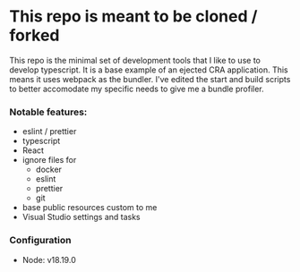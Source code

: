 # This repo is meant to be cloned / forked

This repo is the minimal set of development tools that I like to use to develop typescript.
It is a base example of an ejected CRA application.  This means it uses webpack as the bundler.
I've edited the start and build scripts to better accomodate my specific needs to give me a bundle profiler.

### Notable features:
- eslint / prettier
- typescript
- React
- ignore files for
    - docker 
    - eslint
    - prettier
    - git
- base public resources custom to me
- Visual Studio settings and tasks


### Configuration
- Node: v18.19.0

